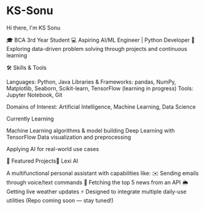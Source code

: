 # KS-Sonu

Hi there, I'm KS Sonu 

🎓 BCA 3rd Year Student
💻 Aspiring AI/ML Engineer | Python Developer
🚀 Exploring data-driven problem solving through projects and continuous learning

🛠️ Skills & Tools

Languages: Python, Java
Libraries & Frameworks: pandas, NumPy, Matplotlib, Seaborn, Scikit-learn, TensorFlow (learning in progress)
Tools: Jupyter Notebook, Git

Domains of Interest: Artificial Intelligence, Machine Learning, Data Science

Currently Learning

Machine Learning algorithms & model building
Deep Learning with TensorFlow
Data visualization and preprocessing

Applying AI for real-world use cases

📌 Featured Projects🔹 Lexi AI

A multifunctional personal assistant with capabilities like:
✉️ Sending emails through voice/text commands
📰 Fetching the top 5 news from an API
🌦️ Getting live weather updates
⚡ Designed to integrate multiple daily-use utilities
(Repo coming soon — stay tuned!)
